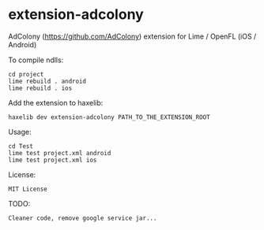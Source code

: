 extension-adcolony
========================

AdColony (https://github.com/AdColony) extension for Lime / OpenFL (iOS / Android)

To compile ndlls:

    cd project
    lime rebuild . android
	lime rebuild . ios

Add the extension to haxelib:

    haxelib dev extension-adcolony PATH_TO_THE_EXTENSION_ROOT

Usage:

    cd Test
    lime test project.xml android
	lime test project.xml ios

License:

	MIT License
	
TODO:

	Cleaner code, remove google service jar...
